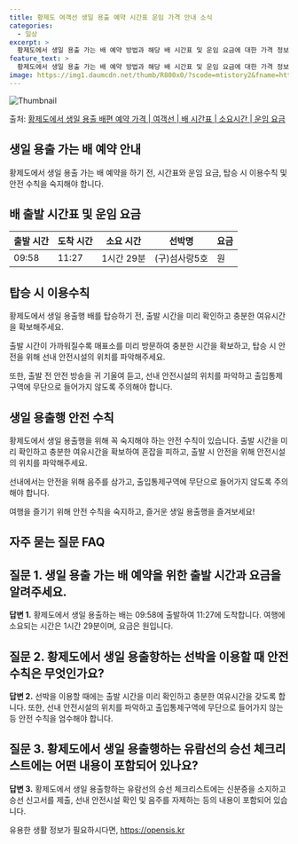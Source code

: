 ```yaml
---
title: 황제도 여객선 생일 용출 예약 시간표 운임 가격 안내 소식
categories:
  - 일상
excerpt: >
  황제도에서 생일 용출 가는 배 예약 방법과 해당 배 시간표 및 운임 요금에 대한 가격 정보를 안내 드리겠습니다. 안전하고 재밋는 생일 용출행 여행을 위해 아래 정보 참고하시기 바랍니다. 생일 용출행 배편 예약하기 👈 클릭황제도에서 생일 용출행 배 시간표출발 시간도착 시간소요 시간선박명요금09:5811:271시간 29분(구)섬사랑5호.원생일 용출행 배편 예약하기 👈 클릭황제도에서 생일 용출행 여객선 탑승 시 이용수칙황제도에서 생일 용출행 배를 탑승하기 전 꼭 숙지해야 할 안전 수칙 중요한 내용: 황제도에서 생일 용출행 여객선을 이용할 때 반드시 숙지해야 하는 10가지 수칙이 있습니다. 1) 확인할 것은 출항 시간입니다. 출발 시간을 미리 확인하여 늦지 않도록 합니다. 2) 출발 시간이 가까울수록 혼잡하니 ..
feature_text: >
  황제도에서 생일 용출 가는 배 예약 방법과 해당 배 시간표 및 운임 요금에 대한 가격 정보를 안내 드리겠습니다. 안전하고 재밋는 생일 용출행 여행을 위해 아래 정보 참고하시기 바랍니다. 생일 용출행 배편 예약하기 👈 클릭황제도에서 생일 용출행 배 시간표출발 시간도착 시간소요 시간선박명요금09:5811:271시간 29분(구)섬사랑5호.원생일 용출행 배편 예약하기 👈 클릭황제도에서 생일 용출행 여객선 탑승 시 이용수칙황제도에서 생일 용출행 배를 탑승하기 전 꼭 숙지해야 할 안전 수칙 중요한 내용: 황제도에서 생일 용출행 여객선을 이용할 때 반드시 숙지해야 하는 10가지 수칙이 있습니다. 1) 확인할 것은 출항 시간입니다. 출발 시간을 미리 확인하여 늦지 않도록 합니다. 2) 출발 시간이 가까울수록 혼잡하니 ..
image: https://img1.daumcdn.net/thumb/R800x0/?scode=mtistory2&fname=https%3A%2F%2Fblog.kakaocdn.net%2Fdn%2Fta7BD%2FbtsHBSmg0lX%2FaQxeh7Y1Bx02R7oZ4lMHd0%2Fimg.jpg
---
```


![Thumbnail](https://img1.daumcdn.net/thumb/R800x0/?scode=mtistory2&fname=https%3A%2F%2Fblog.kakaocdn.net%2Fdn%2Fta7BD%2FbtsHBSmg0lX%2FaQxeh7Y1Bx02R7oZ4lMHd0%2Fimg.jpg)

<p>출처: <a href="https://opensis.kr/entry/%ED%99%A9%EC%A0%9C%EB%8F%84%EC%97%90%EC%84%9C-%EC%83%9D%EC%9D%BC-%EC%9A%A9%EC%B6%9C-%EB%B0%B0%ED%8E%B8-%EC%98%88%EC%95%BD-%EA%B0%80%EA%B2%A9-%EC%97%AC%EA%B0%9D%EC%84%A0-%EB%B0%B0-%EC%8B%9C%EA%B0%84%ED%91%9C-%EC%86%8C%EC%9A%94%EC%8B%9C%EA%B0%84-%EC%9A%B4%EC%9E%84-%EC%9A%94%EA%B8%88" rel="dofollow">황제도에서 생일 용출 배편 예약 가격 | 여객선 | 배 시간표 | 소요시간 | 운임 요금</a> </p>

## 생일 용출 가는 배 예약 안내

황제도에서 생일 용출 가는 배 예약을 하기 전, 시간표와 운임 요금, 탑승 시 이용수칙 및 안전 수칙을 숙지해야 합니다.

## **배 출발 시간표 및 운임 요금**

**출발 시간** | **도착 시간** | **소요 시간** | **선박명** | **요금**  
---|---|---|---|---  
09:58 | 11:27 | 1시간 29분 | (구)섬사랑5호 | 원  
  
## **탑승 시 이용수칙**

황제도에서 생일 용출행 배를 탑승하기 전, 출발 시간을 미리 확인하고 충분한 여유시간을 확보해주세요.

출발 시간이 가까워질수록 매표소를 미리 방문하여 충분한 시간을 확보하고, 탑승 시 안전을 위해 선내 안전시설의 위치를 파악해주세요.

또한, 출발 전 안전 방송을 귀 기울여 듣고, 선내 안전시설의 위치를 파악하고 출입통제구역에 무단으로 들어가지 않도록 주의해야 합니다.

## **생일 용출행 안전 수칙**

황제도에서 생일 용출행을 위해 꼭 숙지해야 하는 안전 수칙이 있습니다. 출발 시간을 미리 확인하고 충분한 여유시간을 확보하여 혼잡을 피하고,
출발 시 안전을 위해 안전시설의 위치를 파악해주세요.

선내에서는 안전을 위해 음주를 삼가고, 출입통제구역에 무단으로 들어가지 않도록 주의해야 합니다.

여행을 즐기기 위해 안전 수칙을 숙지하고, 즐거운 생일 용출행을 즐겨보세요!

## 자주 묻는 질문 FAQ

## **질문 1. 생일 용출 가는 배 예약을 위한 출발 시간과 요금을 알려주세요.**

**답변 1.** 황제도에서 생일 용출하는 배는 09:58에 출발하여 11:27에 도착합니다. 여행에 소요되는 시간은 1시간 29분이며,
요금은 원입니다.

## **질문 2. 황제도에서 생일 용출항하는 선박을 이용할 때 안전수칙은 무엇인가요?**

**답변 2.** 선박을 이용할 때에는 출발 시간을 미리 확인하고 충분한 여유시간을 갖도록 합니다. 또한, 선내 안전시설의 위치를 파악하고
출입통제구역에 무단으로 들어가지 않는 등 안전 수칙을 엄수해야 합니다.

## **질문 3. 황제도에서 생일 용출행하는 유람선의 승선 체크리스트에는 어떤 내용이 포함되어 있나요?**

**답변 3.** 황제도에서 생일 용출항하는 유람선의 승선 체크리스트에는 신분증을 소지하고 승선 신고서를 제출, 선내 안전시설 확인 및
음주를 자제하는 등의 내용이 포함되어 있습니다.

 

유용한 생활 정보가 필요하시다면, <a href="https://opensis.kr" rel="dofollow">https://opensis.kr</a>


